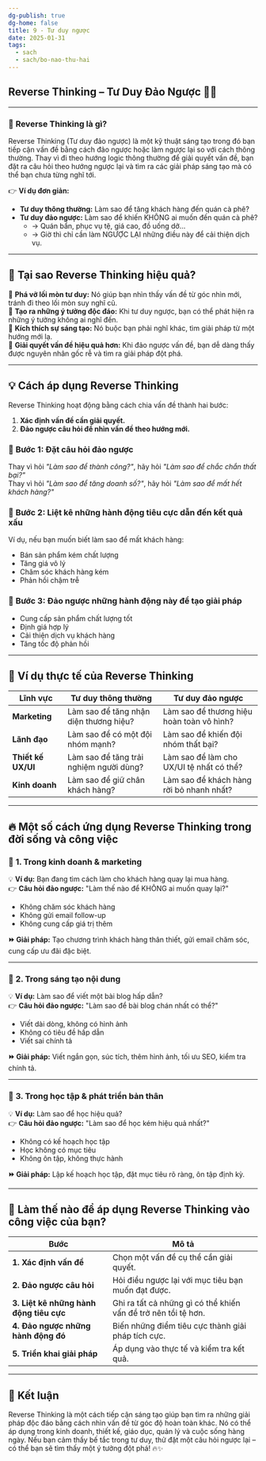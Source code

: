 ```yaml
---
dg-publish: true
dg-home: false
title: 9 - Tư duy ngược
date: 2025-01-31
tags:
  - sach
  - sach/bo-nao-thu-hai
---
```


## **Reverse Thinking – Tư Duy Đảo Ngược** 🔄💡
---

### 🚀 **Reverse Thinking là gì?**

Reverse Thinking (Tư duy đảo ngược) là một kỹ thuật sáng tạo trong đó bạn tiếp cận vấn đề bằng cách đảo ngược hoặc làm ngược lại so với cách thông thường. Thay vì đi theo hướng logic thông thường để giải quyết vấn đề, bạn đặt ra câu hỏi theo hướng ngược lại và tìm ra các giải pháp sáng tạo mà có thể bạn chưa từng nghĩ tới.

👉 **Ví dụ đơn giản:**

- **Tư duy thông thường:** Làm sao để tăng khách hàng đến quán cà phê?
- **Tư duy đảo ngược:** Làm sao để khiến KHÔNG ai muốn đến quán cà phê?
    - → Quán bẩn, phục vụ tệ, giá cao, đồ uống dở...
    - → Giờ thì chỉ cần làm NGƯỢC LẠI những điều này để cải thiện dịch vụ.

---

## 🎯 **Tại sao Reverse Thinking hiệu quả?**

🔹 **Phá vỡ lối mòn tư duy:** Nó giúp bạn nhìn thấy vấn đề từ góc nhìn mới, tránh đi theo lối mòn suy nghĩ cũ.  
🔹 **Tạo ra những ý tưởng độc đáo:** Khi tư duy ngược, bạn có thể phát hiện ra những ý tưởng không ai nghĩ đến.  
🔹 **Kích thích sự sáng tạo:** Nó buộc bạn phải nghĩ khác, tìm giải pháp từ một hướng mới lạ.  
🔹 **Giải quyết vấn đề hiệu quả hơn:** Khi đảo ngược vấn đề, bạn dễ dàng thấy được nguyên nhân gốc rễ và tìm ra giải pháp đột phá.

---

## 💡 **Cách áp dụng Reverse Thinking**

Reverse Thinking hoạt động bằng cách chia vấn đề thành hai bước:

1. **Xác định vấn đề cần giải quyết.**
2. **Đảo ngược câu hỏi để nhìn vấn đề theo hướng mới.**

### 📌 **Bước 1: Đặt câu hỏi đảo ngược**

Thay vì hỏi _"Làm sao để thành công?"_, hãy hỏi _"Làm sao để chắc chắn thất bại?"_  
Thay vì hỏi _"Làm sao để tăng doanh số?"_, hãy hỏi _"Làm sao để mất hết khách hàng?"_

### 📌 **Bước 2: Liệt kê những hành động tiêu cực dẫn đến kết quả xấu**

Ví dụ, nếu bạn muốn biết làm sao để mất khách hàng:

- Bán sản phẩm kém chất lượng
- Tăng giá vô lý
- Chăm sóc khách hàng kém
- Phản hồi chậm trễ

### 📌 **Bước 3: Đảo ngược những hành động này để tạo giải pháp**

- Cung cấp sản phẩm chất lượng tốt
- Định giá hợp lý
- Cải thiện dịch vụ khách hàng
- Tăng tốc độ phản hồi

---

## 📍 **Ví dụ thực tế của Reverse Thinking**

|**Lĩnh vực**|**Tư duy thông thường**|**Tư duy đảo ngược**|
|---|---|---|
|**Marketing**|Làm sao để tăng nhận diện thương hiệu?|Làm sao để thương hiệu hoàn toàn vô hình?|
|**Lãnh đạo**|Làm sao để có một đội nhóm mạnh?|Làm sao để khiến đội nhóm thất bại?|
|**Thiết kế UX/UI**|Làm sao để tăng trải nghiệm người dùng?|Làm sao để làm cho UX/UI tệ nhất có thể?|
|**Kinh doanh**|Làm sao để giữ chân khách hàng?|Làm sao để khách hàng rời bỏ nhanh nhất?|

---

## 🔥 **Một số cách ứng dụng Reverse Thinking trong đời sống và công việc**

### 🎯 **1. Trong kinh doanh & marketing**

💡 **Ví dụ:** Bạn đang tìm cách làm cho khách hàng quay lại mua hàng.  
👉 **Câu hỏi đảo ngược:** "Làm thế nào để KHÔNG ai muốn quay lại?"

- Không chăm sóc khách hàng
- Không gửi email follow-up
- Không cung cấp giá trị thêm

**⏩ Giải pháp:** Tạo chương trình khách hàng thân thiết, gửi email chăm sóc, cung cấp ưu đãi đặc biệt.

---

### 🎯 **2. Trong sáng tạo nội dung**

💡 **Ví dụ:** Làm sao để viết một bài blog hấp dẫn?  
👉 **Câu hỏi đảo ngược:** "Làm sao để bài blog chán nhất có thể?"

- Viết dài dòng, không có hình ảnh
- Không có tiêu đề hấp dẫn
- Viết sai chính tả

**⏩ Giải pháp:** Viết ngắn gọn, súc tích, thêm hình ảnh, tối ưu SEO, kiểm tra chính tả.

---

### 🎯 **3. Trong học tập & phát triển bản thân**

💡 **Ví dụ:** Làm sao để học hiệu quả?  
👉 **Câu hỏi đảo ngược:** "Làm sao để học kém hiệu quả nhất?"

- Không có kế hoạch học tập
- Học không có mục tiêu
- Không ôn tập, không thực hành

**⏩ Giải pháp:** Lập kế hoạch học tập, đặt mục tiêu rõ ràng, ôn tập định kỳ.

---

## 🚀 **Làm thế nào để áp dụng Reverse Thinking vào công việc của bạn?**

|**Bước**|**Mô tả**|
|---|---|
|**1. Xác định vấn đề**|Chọn một vấn đề cụ thể cần giải quyết.|
|**2. Đảo ngược câu hỏi**|Hỏi điều ngược lại với mục tiêu bạn muốn đạt được.|
|**3. Liệt kê những hành động tiêu cực**|Ghi ra tất cả những gì có thể khiến vấn đề trở nên tồi tệ hơn.|
|**4. Đảo ngược những hành động đó**|Biến những điểm tiêu cực thành giải pháp tích cực.|
|**5. Triển khai giải pháp**|Áp dụng vào thực tế và kiểm tra kết quả.|

---

## 📌 **Kết luận**

Reverse Thinking là một cách tiếp cận sáng tạo giúp bạn tìm ra những giải pháp độc đáo bằng cách nhìn vấn đề từ góc độ hoàn toàn khác. Nó có thể áp dụng trong kinh doanh, thiết kế, giáo dục, quản lý và cuộc sống hàng ngày. Nếu bạn cảm thấy bế tắc trong tư duy, thử đặt một câu hỏi ngược lại – có thể bạn sẽ tìm thấy một ý tưởng đột phá! 🔥✨